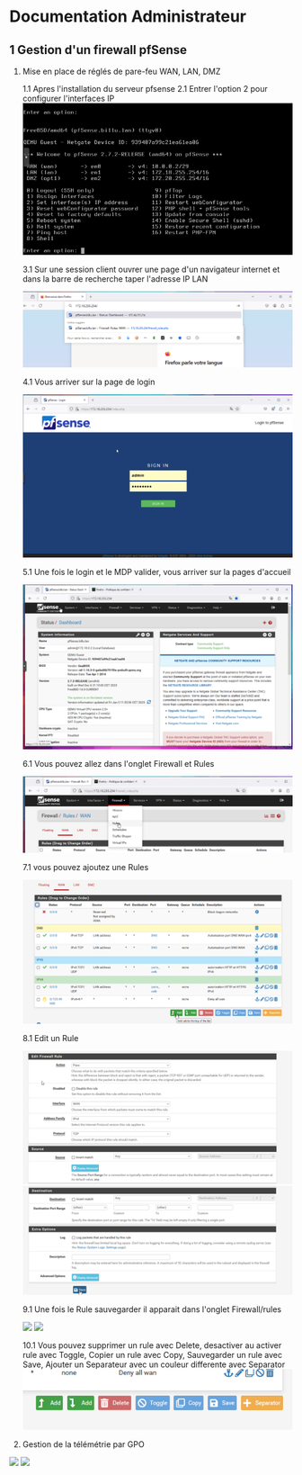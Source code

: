 # Documentation Administrateur 


## 1 Gestion d'un firewall pfSense

1. Mise en place de réglés de pare-feu WAN, LAN, DMZ

    1.1  Apres l'installation du serveur pfsense
    2.1 Entrer l'option 2 pour configurer l'interfaces IP
    ![](../Ressources/S04/Pfsenseserveur.png)

    3.1 Sur une session client ouvrer une page d'un navigateur internet et dans la barre de recherche taper l'adresse IP LAN

    ![](../Ressources/S04/Pfsensedansfirefox.png)

    4.1 Vous arriver sur la page de login 

    ![](../Ressources/S04/Pfsenseecrandelogin.png)

    5.1 Une fois le login et le MDP valider, vous arriver sur la pages d'accueil

    ![](../Ressources/S04/Pfsensepagesd'accueil.png)

    6.1 Vous pouvez allez dans l'onglet Firewall et Rules

    ![](../Ressources/S04/Pfsenserules.png)

    7.1 vous pouvez ajoutez une Rules

    ![](../Ressources/S04/pfsenseaddrule.png)

    8.1 Edit un Rule

    ![](../Ressources/S04/Pfsenseeditrule1.png)
    ![](../Ressources/S04/Pfsenseeditrule2.png)

    9.1 Une fois le Rule sauvegarder il apparait dans l'onglet Firewall/rules
    
    ![](../Ressources/S04/RéglesPfsenseLAN.png)
    ![](../Ressources/S04/RéglesPfsenseLAN.png)

    10.1 Vous pouvez supprimer un rule avec Delete, desactiver au activer rule avec Toggle, Copier un rule avec Copy, Sauvegarder un rule avec Save, Ajouter un Separateur avec un couleur differente avec Separator
    ![](../Ressources/S04/Pfsensebarredetache.png)

 2. Gestion de la télémétrie par GPO 

![](../Ressources/S04/GPO%20T%C3%A9lemetry.png)
![](../Ressources/S04/GPO%20t%C3%A9lemetry%202.png)
![]()


